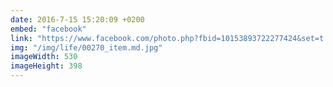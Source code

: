 ```yaml
---
date: 2016-7-15 15:20:09 +0200
embed: "facebook"
link: "https://www.facebook.com/photo.php?fbid=10153893722277424&set=t.502032423&type=3&theater"
img: "/img/life/00270_item.md.jpg"
imageWidth: 530
imageHeight: 398
---
```

